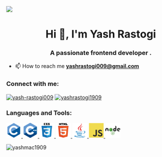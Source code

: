 <img src="https://www.freepik.com/premium-ai-image/man-is-sitting-desk-with-computer-monitor-front-him_302798410.htm#fromView=keyword&page=1&position=43&uuid=54b4eb95-3235-4a6b-8760-98041e843c44&query=Coding+Gif" width="200px"/>

  
<h1 align="center">Hi 👋, I'm Yash Rastogi</h1>
<h3 align="center">A passionate frontend developer .</h3>

- 📫 How to reach me **yashrastogi009@gmail.com**

<h3 align="left">Connect with me:</h3>
<p align="left">
<a href="https://linkedin.com/in/yash-rastogi009" target="blank"><img align="center" src="https://raw.githubusercontent.com/rahuldkjain/github-profile-readme-generator/master/src/images/icons/Social/linked-in-alt.svg" alt="yash-rastogi009" height="30" width="40" /></a>
<a href="https://instagram.com/yashrastogi1909" target="blank"><img align="center" src="https://raw.githubusercontent.com/rahuldkjain/github-profile-readme-generator/master/src/images/icons/Social/instagram.svg" alt="yashrastogi1909" height="30" width="40" /></a>
</p>

<h3 align="left">Languages and Tools:</h3>
<p align="left"> <a href="https://www.cprogramming.com/" target="_blank" rel="noreferrer"> <img src="https://raw.githubusercontent.com/devicons/devicon/master/icons/c/c-original.svg" alt="c" width="40" height="40"/> </a> <a href="https://www.w3schools.com/cpp/" target="_blank" rel="noreferrer"> <img src="https://raw.githubusercontent.com/devicons/devicon/master/icons/cplusplus/cplusplus-original.svg" alt="cplusplus" width="40" height="40"/> </a> <a href="https://www.w3schools.com/css/" target="_blank" rel="noreferrer"> <img src="https://raw.githubusercontent.com/devicons/devicon/master/icons/css3/css3-original-wordmark.svg" alt="css3" width="40" height="40"/> </a> <a href="https://www.w3.org/html/" target="_blank" rel="noreferrer"> <img src="https://raw.githubusercontent.com/devicons/devicon/master/icons/html5/html5-original-wordmark.svg" alt="html5" width="40" height="40"/> </a> <a href="https://www.java.com" target="_blank" rel="noreferrer"> <img src="https://raw.githubusercontent.com/devicons/devicon/master/icons/java/java-original.svg" alt="java" width="40" height="40"/> </a> <a href="https://developer.mozilla.org/en-US/docs/Web/JavaScript" target="_blank" rel="noreferrer"> <img src="https://raw.githubusercontent.com/devicons/devicon/master/icons/javascript/javascript-original.svg" alt="javascript" width="40" height="40"/> </a> <a href="https://nodejs.org" target="_blank" rel="noreferrer"> <img src="https://raw.githubusercontent.com/devicons/devicon/master/icons/nodejs/nodejs-original-wordmark.svg" alt="nodejs" width="40" height="40"/> </a> </p>
<p align="left"> <img src="https://komarev.com/ghpvc/?username=yashmac1909&label=Profile%20views&color=0e75b6&style=flat" alt="yashmac1909" /> </p>
